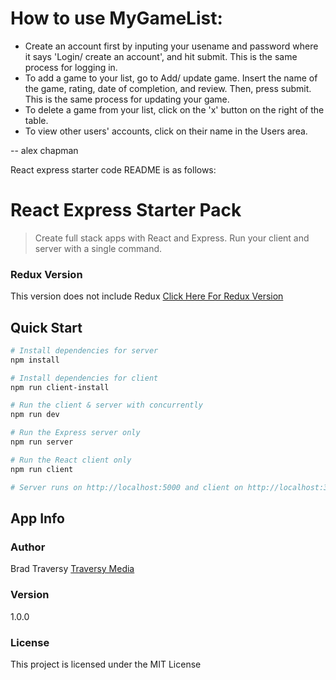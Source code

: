 # How to use MyGameList:
 - Create an account first by inputing your usename and password where
 	it says 'Login/ create an account', and hit submit. This is the same
	process for logging in.
 - To add a game to your list, go to Add/ update game. Insert the name
 	of the game, rating, date of completion, and review. Then, press
	submit. This is the same process for updating your game.
 - To delete a game from your list, click on the 'x' button on the right
 	of the table.
 - To view other users' accounts, click on their name in the Users area.

 -- alex chapman

React express starter code README is as follows:

# React Express Starter Pack

> Create full stack apps with React and Express. Run your client and server with a single command. 

### Redux Version
This version does not include Redux
[Click Here For Redux Version](https://github.com/bradtraversy/react_redux_express_starter) 

## Quick Start

``` bash
# Install dependencies for server
npm install

# Install dependencies for client
npm run client-install

# Run the client & server with concurrently
npm run dev

# Run the Express server only
npm run server

# Run the React client only
npm run client

# Server runs on http://localhost:5000 and client on http://localhost:3000
```

## App Info

### Author

Brad Traversy
[Traversy Media](http://www.traversymedia.com)

### Version

1.0.0

### License

This project is licensed under the MIT License
